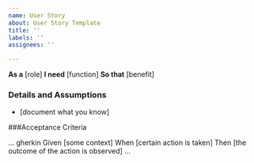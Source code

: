 ```yaml
---
name: User Story
about: User Story Template
title: ''
labels: ''
assignees: ''

---
```


**As a** [role]
**I need** [function]
**So that** [benefit]

### Details and Assumptions
* [document what you know]

###Acceptance Criteria 

... gherkin
Given [some context]
When [certain action is taken]
Then [the outcome of the action is observed]
...
